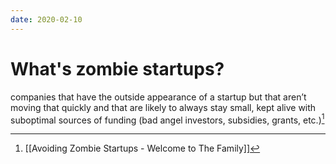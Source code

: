 ```yaml
---
date: 2020-02-10
---
```

# What's zombie startups?

companies that have the outside appearance of a startup but that aren’t moving that quickly and that are likely to always stay small, kept alive with suboptimal sources of funding (bad angel investors, subsidies, grants, etc.)[^1]

[^1]: [[Avoiding Zombie Startups - Welcome to The Family]]
